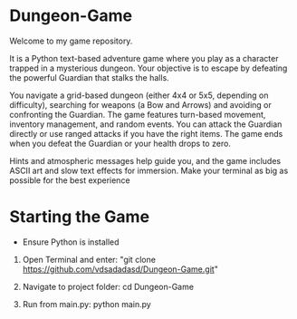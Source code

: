 
# Dungeon-Game

Welcome to my game repository.

It is a Python text-based adventure game where you play as a character trapped in a mysterious dungeon. Your objective is to escape by defeating the powerful Guardian that stalks the halls.

You navigate a grid-based dungeon (either 4x4 or 5x5, depending on difficulty), searching for weapons (a Bow and Arrows) and avoiding or confronting the Guardian. The game features turn-based movement, inventory management, and random events. You can attack the Guardian directly or use ranged attacks if you have the right items. The game ends when you defeat the Guardian or your health drops to zero.

Hints and atmospheric messages help guide you, and the game includes ASCII art and slow text effects for immersion.
Make your terminal as big as possible for the best experience


# Starting the Game 
- Ensure Python is installed

1. Open Terminal and enter: "git clone https://github.com/vdsadadasd/Dungeon-Game.git"

2. Navigate to project folder: cd Dungeon-Game

3. Run from main.py: python main.py 



